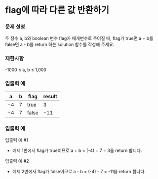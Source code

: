 # flag에 따라 다른 값 반환하기
### 문제 설명
두 정수 a, b와 boolean 변수 flag가 매개변수로 주어질 때, flag가 true면 a + b를 false면 a - b를 return 하는 solution 함수를 작성해 주세요.

### 제한사항
-1000 ≤ a, b ≤ 1,000
### 입출력 예
|a|	b|	flag|	result|
|---|---|---|---|
|-4|	7|	true|	3|
|-4|	7|	false|	-11|
### 입출력 예
입출력 예 #1

- 예제 1번에서 flag가 true이므로 a + b = (-4) + 7 = 3을 return 합니다.

입출력 예 #2

- 예제 2번에서 flag가 false이므로 a - b = (-4) - 7 = -11을 return 합니다.
